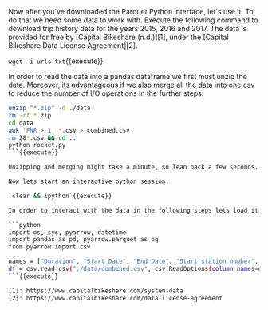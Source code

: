 
Now after you've downloaded the Parquet Python interface, let's use it. To do that we need some data to work with. Execute the following command to download trip history data for the years 2015, 2016 and 2017. The data is provided for free by [Capital Bikeshare (n.d.)][1], under the [Capital Bikeshare Data License Agreement][2].

`wget -i urls.txt`{{execute}}

In order to read the data into a pandas dataframe we first must unzip the data. Moreover, its advantageous if we also merge all the data into one csv to reduce the number of I/O operations in the further steps.

```bash
unzip "*.zip" -d ./data
rm -rf *.zip
cd data
awk 'FNR > 1' *.csv > combined.csv
rm 20*.csv && cd ..
python rocket.py
```{{execute}}

Unzipping and merging might take a minute, so lean back a few seconds. You know that you can proceed when you see a rocket take off 🚀.

Now lets start an interactive python session.

`clear && ipython`{{execute}}

In order to interact with the data in the following steps lets load it into a pandas dataframe.<br>

```python
import os, sys, pyarrow, datetime
import pandas as pd, pyarrow.parquet as pq
from pyarrow import csv

names = ["Duration", "Start Date", "End Date", "Start station number", "Start station", "End station number", "End station", "Bike number", "Member Type"]
df = csv.read_csv("./data/combined.csv", csv.ReadOptions(column_names=names)).to_pandas()
```{{execute}}

[1]: https://www.capitalbikeshare.com/system-data
[2]: https://www.capitalbikeshare.com/data-license-agreement